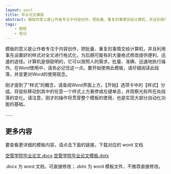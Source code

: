 ```yaml
---
layout: post
title: 毕业论文模板
abstract: 模板的意义是让作者专注于内容创作，把批量、重复的事情交给计算机，并且利用事先设置好的样式对全文进行格式化，为后期可能有的大量格式修改提供便利、迅速的途径。
tags:
    - 教程
    - 笔记
---
```


模板的意义是让作者专注于内容创作，把批量、重复的事情交给计算机，并且利用事先设置好的样式对全文进行格式化，为后期可能有的大量格式修改提供便利、迅速的途径。计算机是很聪明的，它可以按照人的需求，批量、准确、迅速地执行操作。在Word使用中，请务必记住这一点。要开始使用此模板，请仔细阅读此段落，并变更对Word的使用观念。

刚才提到了“样式”的概念，请查阅Word界面上方，【开始】选项卡中的【样式】分组，将鼠标移动到其中的任意一个样式上方悬停或左键单击，并观察光标所在处段落的变化。请注意，刚才的操作将贯穿整个模板的使用，也是实现大部分自动化功能的基础。

......

## 更多内容

要查看更详细的模板内容，请点击下面的链接，下载对应的 word 文档

[空管学院毕业论文.docx](/media/doc/空管学院毕业论文.docx)
[空管学院毕业论文模板.dotx](/media/doc/空管学院毕业论文模板.dotx)

.docx 为 word 文档，可直接修改；.dotx 为 word 模板文件，不推荐直接修改。